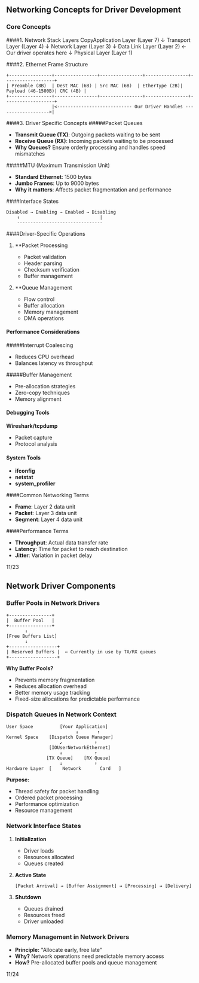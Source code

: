 ## Networking Concepts for Driver Development
### Core Concepts
####1. Network Stack Layers
CopyApplication Layer (Layer 7)
       ↓
Transport Layer (Layer 4)
       ↓
Network Layer (Layer 3)
       ↓
Data Link Layer (Layer 2) <- Our driver operates here
       ↓
Physical Layer (Layer 1)

####2. Ethernet Frame Structure
```
+----------------+----------------+----------------+----------------+-------------------+
| Preamble (8B)  | Dest MAC (6B) | Src MAC (6B)  | EtherType (2B)| Payload (46-1500B)| CRC (4B) |
+----------------+----------------+----------------+----------------+-------------------+
                 |<---------------------------- Our Driver Handles ------------------->|
```

####3. Driver Specific Concepts
#####Packet Queues

- **Transmit Queue (TX)**: Outgoing packets waiting to be sent
- **Receive Queue (RX)**: Incoming packets waiting to be processed
- **Why Queues?** Ensure orderly processing and handles speed mismatches

#####MTU (Maximum Transmission Unit)

- **Standard Ethernet**: 1500 bytes
- **Jumbo Frames**: Up to 9000 bytes
- **Why it matters**: Affects packet fragmentation and performance

####Interface States
```
Disabled → Enabling → Enabled → Disabling
    ↑                              |
    --------------------------------
```

####Driver-Specific Operations
1. **Packet Processing

    - Packet validation
    - Header parsing
    - Checksum verification
    - Buffer management

2. **Queue Management

    - Flow control
    - Buffer allocation
    - Memory management
    - DMA operations

#### Performance Considerations

#####Interrupt Coalescing

- Reduces CPU overhead
- Balances latency vs throughput


#####Buffer Management

- Pre-allocation strategies
- Zero-copy techniques
- Memory alignment



#### Debugging Tools

**Wireshark/tcpdump**

- Packet capture
- Protocol analysis


#### System Tools

- **ifconfig**
- **netstat**
- **system_profiler**



####Common Networking Terms

- **Frame**: Layer 2 data unit
- **Packet**: Layer 3 data unit
- **Segment**: Layer 4 data unit

####Performance Terms

- **Throughput**: Actual data transfer rate
- **Latency**: Time for packet to reach destination
- **Jitter**: Variation in packet delay

11/23 


## Network Driver Components 

### Buffer Pools in Network Drivers
```
+----------------+
|  Buffer Pool   |
+----------------+
       ↓
[Free Buffers List]
       ↓
+------------------+
| Reserved Buffers |  ← Currently in use by TX/RX queues
+------------------+
```
**Why Buffer Pools?**
- Prevents memory fragmentation
- Reduces allocation overhead
- Better memory usage tracking
- Fixed-size allocations for predictable performance

### Dispatch Queues in Network Context
```
User Space          [Your Application]
                          ↓       ↑
Kernel Space    [Dispatch Queue Manager]
                    ↙            ↑
                [IOUserNetworkEthernet]
                    ↓            ↑
               [TX Queue]    [RX Queue]
                    ↓            ↑
Hardware Layer  [    Network       Card   ]
```
**Purpose:**
- Thread safety for packet handling
- Ordered packet processing
- Performance optimization
- Resource management

### Network Interface States
1. **Initialization**
   - Driver loads
   - Resources allocated
   - Queues created

2. **Active State**
   ```
   [Packet Arrival] → [Buffer Assignment] → [Processing] → [Delivery]
   ```

3. **Shutdown**
   - Queues drained
   - Resources freed
   - Driver unloaded

### Memory Management in Network Drivers
- **Principle:** "Allocate early, free late"
- **Why?** Network operations need predictable memory access
- **How?** Pre-allocated buffer pools and queue management

11/24


